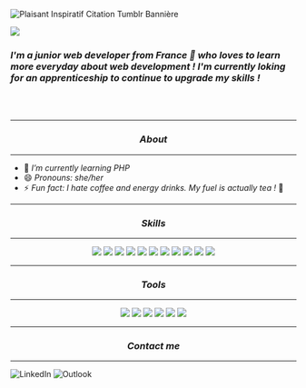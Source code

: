 <!--
**SophieHervieu/SophieHervieu** is a ✨ _special_ ✨ repository because its `README.md` (this file) appears on your GitHub profile.

Here are some ideas to get you started:

- 🔭 I’m currently working on ...
- 🌱 I’m currently learning ...
- 👯 I’m looking to collaborate on ...
- 🤔 I’m looking for help with ...
- 💬 Ask me about ...
- 📫 How to reach me: ...
- 😄 Pronouns: ...
- ⚡ Fun fact: ...
-->
![Plaisant Inspiratif Citation Tumblr Bannière](https://github.com/SophieHervieu/SophieHervieu/assets/101133676/1ef28532-b083-4b55-bf35-b4fa24b1c964)

<img align="left" src="https://github.com/SophieHervieu/SophieHervieu/assets/101133676/57b495e6-010f-4782-91a9-098759cf909e">

</br>
<h3><em>I'm a junior web developer from France 🥐 who loves to learn more everyday about web development ! I'm currently loking for an apprenticeship to continue to upgrade my skills !</em></h3>
</br>
</br>

---

<h3 align="center"><em>About</em></h3>

---

  <ul>
    <li>🌱 <em>I’m currently learning PHP</em></li>
    <li>😄 <em>Pronouns: she/her</em></li>
    <li>⚡ <em>Fun fact: I hate coffee and energy drinks. My fuel is actually tea !</em> 🍵</li>
  </ul>

---

<h3 align="center"><em>Skills</em></h3>
  
---

<p align="center">
<img src="https://img.shields.io/badge/html5-%23E34F26.svg?style=for-the-badge&logo=html5&logoColor=white">
<img src="https://img.shields.io/badge/SASS-hotpink.svg?style=for-the-badge&logo=SASS&logoColor=white">
<img src="https://img.shields.io/badge/react-%2320232a.svg?style=for-the-badge&logo=react&logoColor=%2361DAFB">
<img src="https://img.shields.io/badge/angular-%23DD0031.svg?style=for-the-badge&logo=angular&logoColor=white">
<img src="https://img.shields.io/badge/javascript-%23323330.svg?style=for-the-badge&logo=javascript&logoColor=%23F7DF1E">
<img src="https://img.shields.io/badge/bootstrap-%238511FA.svg?style=for-the-badge&logo=bootstrap&logoColor=white">
<img src="https://img.shields.io/badge/node.js-6DA55F?style=for-the-badge&logo=node.js&logoColor=white">
<img src="https://img.shields.io/badge/express.js-%23404d59.svg?style=for-the-badge&logo=express&logoColor=%2361DAFB">
<img src="https://img.shields.io/badge/mysql-%2300f.svg?style=for-the-badge&logo=mysql&logoColor=white">
<img src="https://img.shields.io/badge/typescript-%23007ACC.svg?style=for-the-badge&logo=typescript&logoColor=white">
<img src="https://img.shields.io/badge/markdown-%23000000.svg?style=for-the-badge&logo=markdown&logoColor=white">
</p>

---

<h3 align="center"><em>Tools</em></h3>

---

<p align="center">
<img src="https://img.shields.io/badge/Visual%20Studio%20Code-0078d7.svg?style=for-the-badge&logo=visual-studio-code&logoColor=white">
<img src="https://img.shields.io/badge/github-%23121011.svg?style=for-the-badge&logo=github&logoColor=white">
<img src="https://img.shields.io/badge/Trello-%23026AA7.svg?style=for-the-badge&logo=Trello&logoColor=white">
<img src="https://img.shields.io/badge/figma-%23F24E1E.svg?style=for-the-badge&logo=figma&logoColor=white">
<img src="https://img.shields.io/badge/Canva-%2300C4CC.svg?style=for-the-badge&logo=Canva&logoColor=white">
<img src="https://img.shields.io/badge/Codecademy-FFF0E5?style=for-the-badge&logo=codecademy&logoColor=1F243A">
</p>

---

<h3 align="center"><em>Contact me</em></h3>

---

![LinkedIn](https://img.shields.io/badge/linkedin-%230077B5.svg?style=for-the-badge&logo=linkedin&logoColor=white)
![Outlook](https://img.shields.io/badge/Microsoft_Outlook-0078D4?style=for-the-badge&logo=microsoft-outlook&logoColor=white)
